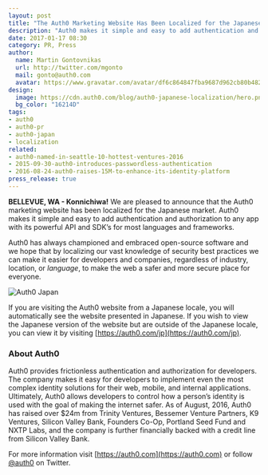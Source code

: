```yaml
---
layout: post
title: "The Auth0 Marketing Website Has Been Localized for the Japanese Market"
description: "Auth0 makes it simple and easy to add authentication and authorization to any app. By localizing our marketing website, we hope to make it easier for developers and companies to implement and see the benefits of modern identity management."
date: 2017-01-17 08:30
category: PR, Press
author:
  name: Martin Gontovnikas
  url: http://twitter.com/mgonto
  mail: gonto@auth0.com
  avatar: https://www.gravatar.com/avatar/df6c864847fba9687d962cb80b482764??s=60
design:
  image: https://cdn.auth0.com/blog/auth0-japanese-localization/hero.png
  bg_color: "16214D"
tags:
- auth0
- auth0-pr
- auth0-japan 
- localization
related:
- auth0-named-in-seattle-10-hottest-ventures-2016
- 2015-09-30-auth0-introduces-passwordless-authentication
- 2016-08-24-auth0-raises-15M-to-enhance-its-identity-platform
press_release: true
---
```


**BELLEVUE, WA - Konnichiwa!** We are pleased to announce that the Auth0 marketing website has been localized for the Japanese market. Auth0 makes it simple and easy to add authentication and authorization to any app with its powerful API and SDK’s for most languages and frameworks. 

Auth0 has always championed and embraced open-source software and we hope that by localizing our vast knowledge of security best practices we can make it easier for developers and companies, regardless of industry, location, or *language*, to make the web a safer and more secure place for everyone.

![Auth0 Japan](https://cdn.auth0.com/blog/auth0-japanese-localization/auth0-jp.png)

If you are visiting the Auth0 website from a Japanese locale, you will automatically see the website presented in Japanese. If you wish to view the Japanese version of the website but are outside of the Japanese locale, you can view it by visiting [https://auth0.com/jp](https://auth0.com/jp).

### About Auth0

Auth0 provides frictionless authentication and authorization for developers. The company makes it easy for developers to implement even the most complex identity solutions for their web, mobile, and internal applications. Ultimately, Auth0 allows developers to control how a person’s identity is used with the goal of making the internet safer. As of August, 2016, Auth0 has raised over $24m from Trinity Ventures, Bessemer Venture Partners, K9 Ventures, Silicon Valley Bank, Founders Co-Op, Portland Seed Fund and NXTP Labs, and the company is further financially backed with a credit line from Silicon Valley Bank.

For more information visit [https://auth0.com](https://auth0.com) or follow [@auth0](https://twitter.com/auth0) on Twitter.